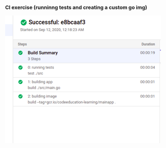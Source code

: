 ### CI exercise (runninng tests and creating a custom go img)

<img src="https://github.com/vitorandrietta/GCP-GO-EXERCISE/blob/master/images/result.png">
